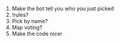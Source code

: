 1. Make the bot tell you who you just picked
2. !rules?
3. Pick by name?
4. Map voting?
5. Make the code nicer
